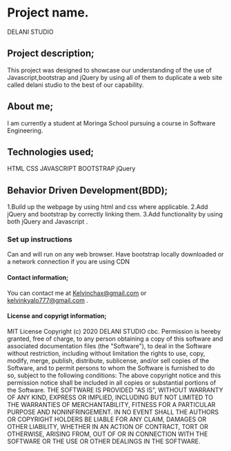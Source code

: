   # Project name.
 DELANI STUDIO
## Project description; 
This  project  was designed to showcase our understanding of the use of Javascript,bootstrap and jQuery by using all of them to duplicate a web site called delani studio to the best of our capability.
## About me; 
I am currently a student at Moringa School pursuing a course in Software Engineering.
 ## Technologies used; 
 HTML
 CSS
 JAVASCRIPT
 BOOTSTRAP
 jQuery
 ## Behavior Driven Development(BDD);
 1.Build up the webpage  by using html and css where applicable.
 2.Add jQuery and  bootstrap by correctly linking them.
 3.Add functionality by using both jQuery and Javascript .
 ### Set up instructions
 Can and will run on any web browser.
 Have  bootstrap locally downloaded or a network connection if you are using  CDN
 #### Contact information; 
You can contact me at Kelvinchax@gmail.com or kelvinkyalo777@gmail.com .
 #### License and copyrigt information; 
 MIT License
Copyright (c) 2020 DELANI STUDIO cbc.
Permission is hereby granted, free of charge, to any person obtaining a copy
of this software and associated documentation files (the "Software"), to deal
in the Software without restriction, including without limitation the rights
to use, copy, modify, merge, publish, distribute, sublicense, and/or sell
copies of the Software, and to permit persons to whom the Software is
furnished to do so, subject to the following conditions:
The above copyright notice and this permission notice shall be included in all
copies or substantial portions of the Software.
THE SOFTWARE IS PROVIDED "AS IS", WITHOUT WARRANTY OF ANY KIND, EXPRESS OR
IMPLIED, INCLUDING BUT NOT LIMITED TO THE WARRANTIES OF MERCHANTABILITY, 
FITNESS FOR A PARTICULAR PURPOSE AND NONINFRINGEMENT. IN NO EVENT SHALL THE
AUTHORS OR COPYRIGHT HOLDERS BE LIABLE FOR ANY CLAIM, DAMAGES OR OTHER
LIABILITY, WHETHER IN AN ACTION OF CONTRACT, TORT OR OTHERWISE, ARISING FROM, 
OUT OF OR IN CONNECTION WITH THE SOFTWARE OR THE USE OR OTHER DEALINGS IN THE
SOFTWARE.